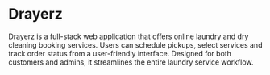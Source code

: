 # Drayerz
Drayerz is a full-stack web application that offers online laundry and dry cleaning booking services. Users can schedule pickups, select services and track order status from a user-friendly interface. Designed for both customers and admins, it streamlines the entire laundry service workflow.
